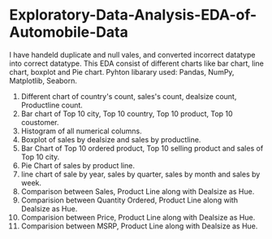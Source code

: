 # Exploratory-Data-Analysis-EDA-of-Automobile-Data
I have handeld duplicate and null vales, and converted incorrect datatype into correct datatype. 
This EDA consist of different charts like bar chart, line chart, boxplot and Pie chart. 
Pyhton libarary used: Pandas, NumPy, Matplotlib, Seaborn.
1. Different chart of country's count, sales's count, dealsize count, Productline count.
2. Bar chart of Top 10 city, Top 10 country, Top 10 product, Top 10 coustomer.
3. Histogram of all numerical columns.
4. Boxplot of sales by dealsize and sales by productline.
5. Bar Chart of Top 10 ordered product, Top 10 selling product and sales of Top 10 city.
6. Pie Chart of sales by product line.
7. line chart of sale by year, sales by quarter, sales by month and sales by week.
8. Comparison between Sales, Product Line along with Dealsize as Hue.
9. Comparision between Quantity Ordered, Product Line along with Dealsize as Hue.
10. Comparision between Price, Product Line along with Dealsize as Hue.
11. Comparision between MSRP, Product Line along with Dealsize as Hue.
